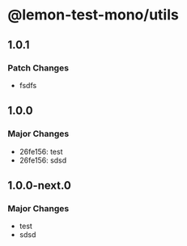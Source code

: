 # @lemon-test-mono/utils

## 1.0.1

### Patch Changes

- fsdfs

## 1.0.0

### Major Changes

- 26fe156: test
- 26fe156: sdsd

## 1.0.0-next.0

### Major Changes

- test
- sdsd
